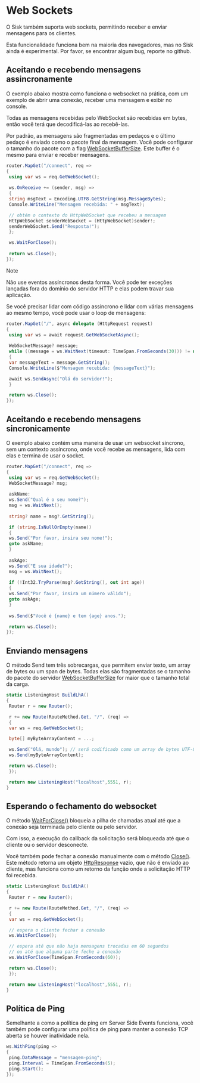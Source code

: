 # Web Sockets

O Sisk também suporta web sockets, permitindo receber e enviar mensagens para os clientes.

Esta funcionalidade funciona bem na maioria dos navegadores, mas no Sisk ainda é experimental. Por favor, se encontrar algum bug, reporte no github.

## Aceitando e recebendo mensagens assincronamente

O exemplo abaixo mostra como funciona o websocket na prática, com um exemplo de abrir uma conexão, receber uma mensagem e exibir no console.

Todas as mensagens recebidas pelo WebSocket são recebidas em bytes, então você terá que decodificá-las ao recebê-las.

Por padrão, as mensagens são fragmentadas em pedaços e o último pedaço é enviado como o pacote final da mensagem. Você pode configurar o tamanho do pacote com a flag [WebSocketBufferSize](/api/Sisk.Core.Http.HttpServerFlags.WebSocketBufferSize). Este buffer é o mesmo para enviar e receber mensagens.

```cs
router.MapGet("/connect", req =>
{
 using var ws = req.GetWebSocket();
        
 ws.OnReceive += (sender, msg) =>
 {
 string msgText = Encoding.UTF8.GetString(msg.MessageBytes);
 Console.WriteLine("Mensagem recebida: " + msgText);

 // obtém o contexto do HttpWebSocket que recebeu a mensagem
 HttpWebSocket senderWebSocket = (HttpWebSocket)sender!;
 senderWebSocket.Send("Resposta!");
 };

 ws.WaitForClose();
        
 return ws.Close();
});
```

> [!NOTE]
>
> Não use eventos assíncronos desta forma. Você pode ter exceções lançadas fora do domínio do servidor HTTP e elas podem travar sua aplicação.

Se você precisar lidar com código assíncrono e lidar com várias mensagens ao mesmo tempo, você pode usar o loop de mensagens:

```csharp
router.MapGet("/", async delegate (HttpRequest request)
{
 using var ws = await request.GetWebSocketAsync();
    
 WebSocketMessage? message;
 while ((message = ws.WaitNext(timeout: TimeSpan.FromSeconds(30))) != null)
 {
 var messageText = message.GetString();
 Console.WriteLine($"Mensagem recebida: {messageText}");

 await ws.SendAsync("Olá do servidor!");
 }

 return ws.Close();
});
```

## Aceitando e recebendo mensagens sincronicamente

O exemplo abaixo contém uma maneira de usar um websocket síncrono, sem um contexto assíncrono, onde você recebe as mensagens, lida com elas e termina de usar o socket.

```cs
router.MapGet("/connect", req =>
{
 using var ws = req.GetWebSocket();
 WebSocketMessage? msg;
    
 askName:
 ws.Send("Qual é o seu nome?");
 msg = ws.WaitNext();
        
 string? name = msg?.GetString();

 if (string.IsNullOrEmpty(name))
 {
 ws.Send("Por favor, insira seu nome!");
 goto askName;
 }
    
 askAge:
 ws.Send("E sua idade?");
 msg = ws.WaitNext();
        
 if (!Int32.TryParse(msg?.GetString(), out int age))
 {
 ws.Send("Por favor, insira um número válido");
 goto askAge;
 }
        
 ws.Send($"Você é {name} e tem {age} anos.");

 return ws.Close();
});
```

## Enviando mensagens

O método Send tem três sobrecargas, que permitem enviar texto, um array de bytes ou um span de bytes. Todas elas são fragmentadas se o tamanho do pacote do servidor [WebSocketBufferSize](/api/Sisk.Core.Http.HttpServerFlags.WebSocketBufferSize) for maior que o tamanho total da carga.

```cs
static ListeningHost BuildLhA()
{
 Router r = new Router();

 r += new Route(RouteMethod.Get, "/", (req) =>
 {
 var ws = req.GetWebSocket();

 byte[] myByteArrayContent = ...;

 ws.Send("Olá, mundo"); // será codificado como um array de bytes UTF-8
 ws.Send(myByteArrayContent);

 return ws.Close();
 });

 return new ListeningHost("localhost",5551, r);
}
```

## Esperando o fechamento do websocket

O método [WaitForClose()](/api/Sisk.Core.Http.Streams.HttpWebSocket.WaitForClose) bloqueia a pilha de chamadas atual até que a conexão seja terminada pelo cliente ou pelo servidor.

Com isso, a execução do callback da solicitação será bloqueada até que o cliente ou o servidor desconecte.

Você também pode fechar a conexão manualmente com o método [Close()](/api/Sisk.Core.Http.Streams.HttpWebSocket.Close). Este método retorna um objeto [HttpResponse](/api/Sisk.Core.Http.HttpResponse) vazio, que não é enviado ao cliente, mas funciona como um retorno da função onde a solicitação HTTP foi recebida.

```cs
static ListeningHost BuildLhA()
{
 Router r = new Router();

 r += new Route(RouteMethod.Get, "/", (req) =>
 {
 var ws = req.GetWebSocket();

 // espera o cliente fechar a conexão
 ws.WaitForClose();

 // espera até que não haja mensagens trocadas em 60 segundos
 // ou até que alguma parte feche a conexão
 ws.WaitForClose(TimeSpan.FromSeconds(60));

 return ws.Close();
 });

 return new ListeningHost("localhost",5551, r);
}
```

## Política de Ping

Semelhante a como a política de ping em Server Side Events funciona, você também pode configurar uma política de ping para manter a conexão TCP aberta se houver inatividade nela.

```cs
ws.WithPing(ping =>
{
 ping.DataMessage = "mensagem-ping";
 ping.Interval = TimeSpan.FromSeconds(5);
 ping.Start();
});
```